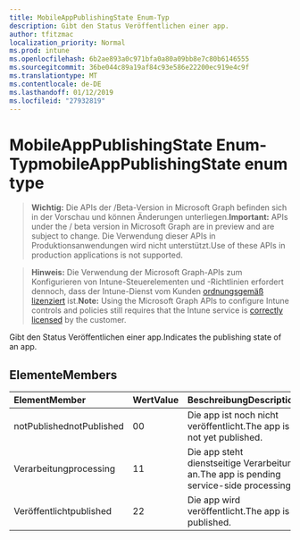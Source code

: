 ```yaml
---
title: MobileAppPublishingState Enum-Typ
description: Gibt den Status Veröffentlichen einer app.
author: tfitzmac
localization_priority: Normal
ms.prod: intune
ms.openlocfilehash: 6b2ae893a0c971bfa0a80a09bb8e7c80b6146555
ms.sourcegitcommit: 36be044c89a19af84c93e586e22200ec919e4c9f
ms.translationtype: MT
ms.contentlocale: de-DE
ms.lasthandoff: 01/12/2019
ms.locfileid: "27932819"
---
```

# <a name="mobileapppublishingstate-enum-type"></a><span data-ttu-id="01113-103">MobileAppPublishingState Enum-Typ</span><span class="sxs-lookup"><span data-stu-id="01113-103">mobileAppPublishingState enum type</span></span>

> <span data-ttu-id="01113-104">**Wichtig:** Die APIs der /Beta-Version in Microsoft Graph befinden sich in der Vorschau und können Änderungen unterliegen.</span><span class="sxs-lookup"><span data-stu-id="01113-104">**Important:** APIs under the / beta version in Microsoft Graph are in preview and are subject to change.</span></span> <span data-ttu-id="01113-105">Die Verwendung dieser APIs in Produktionsanwendungen wird nicht unterstützt.</span><span class="sxs-lookup"><span data-stu-id="01113-105">Use of these APIs in production applications is not supported.</span></span>

> <span data-ttu-id="01113-106">**Hinweis:** Die Verwendung der Microsoft Graph-APIs zum Konfigurieren von Intune-Steuerelementen und -Richtlinien erfordert dennoch, dass der Intune-Dienst vom Kunden [ordnungsgemäß lizenziert](https://go.microsoft.com/fwlink/?linkid=839381) ist.</span><span class="sxs-lookup"><span data-stu-id="01113-106">**Note:** Using the Microsoft Graph APIs to configure Intune controls and policies still requires that the Intune service is [correctly licensed](https://go.microsoft.com/fwlink/?linkid=839381) by the customer.</span></span>

<span data-ttu-id="01113-107">Gibt den Status Veröffentlichen einer app.</span><span class="sxs-lookup"><span data-stu-id="01113-107">Indicates the publishing state of an app.</span></span>
## <a name="members"></a><span data-ttu-id="01113-108">Elemente</span><span class="sxs-lookup"><span data-stu-id="01113-108">Members</span></span>
|<span data-ttu-id="01113-109">Element</span><span class="sxs-lookup"><span data-stu-id="01113-109">Member</span></span>|<span data-ttu-id="01113-110">Wert</span><span class="sxs-lookup"><span data-stu-id="01113-110">Value</span></span>|<span data-ttu-id="01113-111">Beschreibung</span><span class="sxs-lookup"><span data-stu-id="01113-111">Description</span></span>|
|:---|:---|:---|
|<span data-ttu-id="01113-112">notPublished</span><span class="sxs-lookup"><span data-stu-id="01113-112">notPublished</span></span>|<span data-ttu-id="01113-113">0</span><span class="sxs-lookup"><span data-stu-id="01113-113">0</span></span>|<span data-ttu-id="01113-114">Die app ist noch nicht veröffentlicht.</span><span class="sxs-lookup"><span data-stu-id="01113-114">The app is not yet published.</span></span>|
|<span data-ttu-id="01113-115">Verarbeitung</span><span class="sxs-lookup"><span data-stu-id="01113-115">processing</span></span>|<span data-ttu-id="01113-116">1</span><span class="sxs-lookup"><span data-stu-id="01113-116">1</span></span>|<span data-ttu-id="01113-117">Die app steht dienstseitige Verarbeitung an.</span><span class="sxs-lookup"><span data-stu-id="01113-117">The app is pending service-side processing.</span></span>|
|<span data-ttu-id="01113-118">Veröffentlicht</span><span class="sxs-lookup"><span data-stu-id="01113-118">published</span></span>|<span data-ttu-id="01113-119">2</span><span class="sxs-lookup"><span data-stu-id="01113-119">2</span></span>|<span data-ttu-id="01113-120">Die app wird veröffentlicht.</span><span class="sxs-lookup"><span data-stu-id="01113-120">The app is published.</span></span>|





